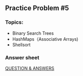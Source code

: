 ## Practice Problem #5

### Topics:
* Binary Search Trees
* HashMaps（Associative Arrays)
* Shellsort

### Answer sheet
[QUESTION & ANSWERS](P5.md)


